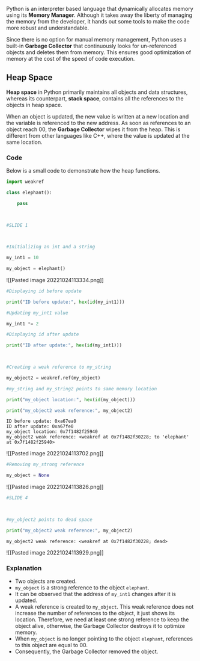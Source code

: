 Python is an interpreter based language that dynamically allocates memory using its **Memory Manager**. Although it takes away the liberty of managing the memory from the developer, it hands out some tools to make the code more robust and understandable.

Since there is no option for manual memory management, Python uses a built-in **Garbage Collector** that continuously looks for un-referenced objects and deletes them from memory. This ensures good optimization of memory at the cost of the speed of code execution.


## Heap Space

**Heap space** in Python primarily maintains all objects and data structures, whereas its counterpart, **stack space**, contains all the references to the objects in heap space.

When an object is updated, the new value is written at a new location and the variable is referenced to the new address. As soon as references to an object reach 00, the **Garbage Collector** wipes it from the heap. This is different from other languages like C++, where the value is updated at the same location.

### Code

Below is a small code to demonstrate how the heap functions.

```python
import weakref

class elephant():

	pass

  

#SLIDE 1

  

#Initializing an int and a string

my_int1 = 10

my_object = elephant()


```
  
![[Pasted image 20221024113334.png]]

```python
#Displaying id before update

print("ID before update:", hex(id(my_int1)))

#Updating my_int1 value

my_int1 *= 2

#Displaying id after update

print("ID after update:", hex(id(my_int1)))

  

#Creating a weak reference to my_string

my_object2 = weakref.ref(my_object)

#my_string and my_string2 points to same memory location

print("my_object location:", hex(id(my_object)))

print("my_object2 weak reference:", my_object2)
```

```shell
ID before update: 0xa67ea0
ID after update: 0xa67fe0 
my_object location: 0x7f1482f25940
my_object2 weak reference: <weakref at 0x7f1482f30228; to 'elephant' at 0x7f1482f25940>
```

![[Pasted image 20221024113702.png]]
```python 
#Removing my_strong reference

my_object = None
```

![[Pasted image 20221024113826.png]]
```python 
#SLIDE 4

  

#my_object2 points to dead space

print("my_object2 weak reference:", my_object2)
```

```shell
my_object2 weak reference: <weakref at 0x7f1482f30228; dead>
```

![[Pasted image 20221024113929.png]]

### Explanation

-   Two objects are created.
-   `my_object` is a strong reference to the object `elephant`.
-   It can be observed that the address of `my_int1` changes after it is updated.
-   A weak reference is created to `my_object`. This weak reference does not increase the number of references to the object, it just shows its location. Therefore, we need at least one strong reference to keep the object alive, otherwise, the Garbage Collector destroys it to optimize memory.
-   When `my_object` is no longer pointing to the object `elephant`, references to this object are equal to 00.
-   Consequently, the ​Garbage Collector removed the object.